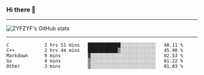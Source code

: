 ### Hi there 👋

-------

<!--

- 🔭 I’m currently working on ...
- 🌱 I’m currently learning Rust
- 👯 I’m looking to collaborate on ...
- 🤔 I’m looking for help with ...
- 💬 Ask me about ...
- 📫 How to reach me: ...
- 😄 Pronouns: ...
- ⚡ Fun fact: ...

-------
-->

![ZYFZYF's GitHub stats](https://github-readme-stats.vercel.app/api?username=ZYFZYF)


-------

<!--START_SECTION:waka-->

```text
C             2 hrs 51 mins   ████████████░░░░░░░░░░░░░   48.11 %
C++           2 hrs 44 mins   ███████████▒░░░░░░░░░░░░░   45.98 %
Markdown      9 mins          ▓░░░░░░░░░░░░░░░░░░░░░░░░   02.53 %
Go            4 mins          ▒░░░░░░░░░░░░░░░░░░░░░░░░   01.22 %
Other         3 mins          ▒░░░░░░░░░░░░░░░░░░░░░░░░   01.03 %
```

<!--END_SECTION:waka-->


